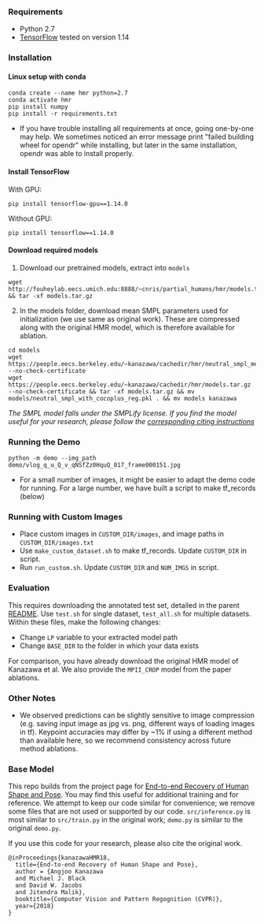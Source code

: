 ### Requirements
- Python 2.7
- [TensorFlow](https://www.tensorflow.org/) tested on version 1.14

### Installation

#### Linux setup with conda
```
conda create --name hmr python=2.7
conda activate hmr
pip install numpy
pip install -r requirements.txt
```

- If you have trouble installing all requirements at once, going one-by-one may help. We sometimes noticed an error message print "failed building wheel for opendr" while installing, but later in the same installation, opendr was able to install properly.

#### Install TensorFlow
With GPU:
```
pip install tensorflow-gpu==1.14.0
```
Without GPU:
```
pip install tensorflow==1.14.0
```

#### Download required models
1. Download our pretrained models, extract into `models`
```
wget http://fouheylab.eecs.umich.edu:8888/~cnris/partial_humans/hmr/models.tar.gz && tar -xf models.tar.gz
```
2. In the models folder, download mean SMPL parameters used for initialization (we use same as original work). These are compressed along with the original HMR model, which is therefore available for ablation. 
```
cd models
wget https://people.eecs.berkeley.edu/~kanazawa/cachedir/hmr/neutral_smpl_mean_params.h5 --no-check-certificate
wget https://people.eecs.berkeley.edu/~kanazawa/cachedir/hmr/models.tar.gz --no-check-certificate && tar -xf models.tar.gz && mv models/neutral_smpl_with_cocoplus_reg.pkl . && mv models kanazawa
```
*The SMPL model falls under the SMPLify license. If you find the model useful for your research, please follow the [corresponding citing instructions](https://github.com/classner/up/blob/master/3dfit/README.md)*

### Running the Demo
```
python -m demo --img_path demo/vlog_q_u_Q_v_qNSfZz0HquQ_017_frame000151.jpg
```
- For a small number of images, it might be easier to adapt the demo code for running. For a large number,
we have built a script to make tf_records (below)

### Running with Custom Images
- Place custom images in `CUSTOM_DIR/images`, and image paths in `CUSTOM_DIR/images.txt`
- Use `make_custom_dataset.sh` to make tf_records. Update `CUSTOM_DIR` in script.
- Run `run_custom.sh`. Update `CUSTOM_DIR` and `NUM_IMGS` in script. 

### Evaluation
This requires downloading the annotated test set, detailed in the parent [README](https://github.com/crockwell/partial_humans/blob/master/README.md).
Use `test.sh` for single dataset, `test_all.sh` for multiple datasets. Within these files, make the following changes:
- Change `LP` variable to your extracted model path
- Change `BASE_DIR` to the folder in which your data exists

For comparison, you have already download the original HMR model of Kanazawa et al. We also provide the `MPII_CROP` model from the paper ablations.

### Other Notes
- We observed predictions can be slightly sensitive to image compression (e.g. saving input image as jpg vs. png, different ways of loading images in tf). Keypoint accuracies may differ by ~1% if using a different method than available here, so we recommend consistency across future method ablations.

### Base Model
This repo builds from the project page for [End-to-end Recovery of Human Shape and Pose](https://github.com/akanazawa/hmr). You may find this useful for additional training and for reference. We attempt to keep our code similar for convenience; we remove some files that are not used or supported by our code. `src/inference.py` is most similar to `src/train.py` in the original work; `demo.py` is similar to the original `demo.py`. 

If you use this code for your research, please also cite the original work.
```
@inProceedings{kanazawaHMR18,
  title={End-to-end Recovery of Human Shape and Pose},
  author = {Angjoo Kanazawa
  and Michael J. Black
  and David W. Jacobs
  and Jitendra Malik},
  booktitle={Computer Vision and Pattern Regognition (CVPR)},
  year={2018}
}
```


